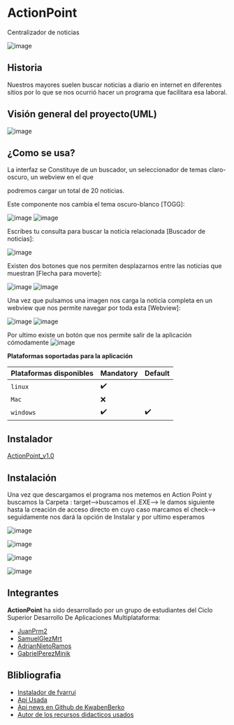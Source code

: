 # ActionPoint
Centralizador de noticias



![image](https://github.com/dam-dad/ActionPoint/blob/main/src/main/resources/images/LogoAPBlanco.png?raw=true)



## Historia

Nuestros mayores suelen buscar noticias a diario en internet en diferentes sitios por lo que se nos ocurrió  hacer un programa que facilitara esa laboral.

## Visión general del proyecto(UML)

![image](https://github.com/dam-dad/ActionPoint/blob/main/src/main/resources/recursosImg/Diagrama1.png?raw=true)



## ¿Como se usa?



La interfaz se Constituye de un buscador, un seleccionador de temas claro-oscuro, un webview en el que

podremos cargar un total de 20 noticias.

Este componente nos cambia el tema oscuro-blanco [TOGG]:


![image](https://github.com/dam-dad/ActionPoint/blob/main/src/main/resources/recursosImg/cambiarTema.png?raw=true)
![image](https://github.com/dam-dad/ActionPoint/blob/main/src/main/resources/recursosImg/temaoscuro.png?raw=true)

Escribes tu consulta para buscar la noticia relacionada [Buscador de noticias]:

![image](https://github.com/dam-dad/ActionPoint/blob/main/src/main/resources/recursosImg/buscarNoticia.png?raw=true)

Existen dos botones que nos permiten desplazarnos entre las noticias que muestran [Flecha para moverte]:

![image](https://github.com/dam-dad/ActionPoint/blob/main/src/main/resources/recursosImg/pagina1.png?raw=true)
![image](https://github.com/dam-dad/ActionPoint/blob/main/src/main/resources/recursosImg/cambiarPag.png?raw=true)

Una vez que pulsamos una imagen nos carga la noticia completa en un webview que nos permite navegar por toda esta [Webview]:

![image](https://github.com/dam-dad/ActionPoint/blob/main/src/main/resources/recursosImg/visualizar.png?raw=true)
![image](https://github.com/dam-dad/ActionPoint/blob/main/src/main/resources/recursosImg/verNoticia.png?raw=true)

Por ultimo existe un botón que nos permite salir de la aplicación cómodamente
![image](https://github.com/dam-dad/ActionPoint/blob/main/src/main/resources/recursosImg/Cerrar.png?raw=true)




**Plataformas soportadas para la aplicación**

| Plataformas disponibles | Mandatory | Default |
| ----------------------- | --------- | ------- |
| `linux`                 | ✔️         |         |
| `Mac`                   | ❌         |         |
| `windows`               | ✔️         | ✔️       |

## Instalador

[ActionPoint_v1.0](https://github.com/dam-dad/ActionPoint/releases)

## Instalación



Una vez que descargamos el programa nos metemos en Action Point y buscamos la Carpeta : target-->buscamos el .EXE--> le damos siguiente hasta la creación de acceso directo en cuyo caso marcamos el check--> seguidamente nos dará la  opción de Instalar y por ultimo esperamos 



![image](https://github.com/dam-dad/ActionPoint/blob/main/src/main/resources/recursosImg/PoliticasDeUso.PNG?raw=true)

![image](https://github.com/dam-dad/ActionPoint/blob/main/src/main/resources/recursosImg/image.png?raw=true)

![image](https://github.com/dam-dad/ActionPoint/blob/main/src/main/resources/recursosImg/darleClick.png?raw=true)

![image](https://github.com/dam-dad/ActionPoint/blob/main/src/main/resources/recursosImg/InstalacionFull.png?raw=true)



## Integrantes

**ActionPoint** ha sido desarrollado por un grupo de estudiantes del Ciclo Superior Desarrollo De Aplicaciones Multiplataforma:

- [JuanPrm2 ](https://github.com/JuanPrm2)
- [SamuelGlezMrt ](https://github.com/SamuelGlezMrt)
- [AdrianNietoRamos ](https://github.com/AdrianNietoRamos)
- [GabrielPerezMinik ](https://github.com/GabrielPerezMinik)

## Blibliografia

- [Instalador de fvarrui](https://github.com/fvarrui/JavaPackager)
- [Api Usada](https://newsapi.org/)
- [Api news en Github de KwabenBerko](https://github.com/KwabenBerko/News-API-Java)
- [Autor de los recursos didacticos usados](https://github.com/fvarrui)
